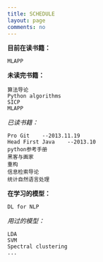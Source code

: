 ```yaml
---
title: SCHEDULE
layout: page
comments: no
---
```


**目前在读书籍：**

	MLAPP

**未读完书籍：**

	算法导论
	Python algorithms
	SICP
	MLAPP

*已读书籍：*
	
	Pro Git    --2013.11.19
	Head First Java    --2013.10
	python参考手册
	黑客与画家
	重构
	信息检索导论
	统计自然语言处理

**在学习的模型：**

	DL for NLP

*用过的模型：*

	LDA
	SVM
	Spectral clustering
	...